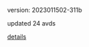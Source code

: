 version: 2023011502-311b

updated 24 avds

[details](https://github.com/0x74f917491bfa7ebfa379/ali_avd_db/blob/master/change_log/2023/01/15/02/311b.txt)